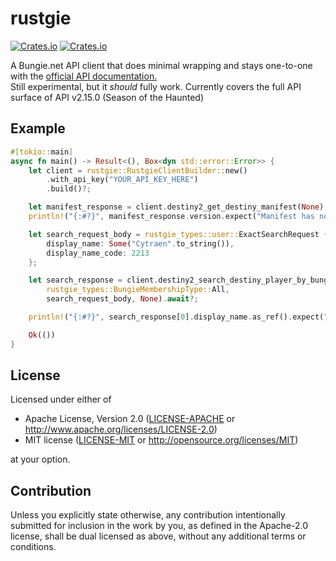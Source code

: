 # rustgie

[![Crates.io](https://img.shields.io/crates/v/rustgie?label=rustgie&style=flat-square)](https://crates.io/crates/rustgie)
[![Crates.io](https://img.shields.io/crates/v/rustgie_types?label=rustgie_types&style=flat-square)](https://crates.io/crates/rustgie_types)

A Bungie.net API client that does minimal wrapping and stays one-to-one with the [official API documentation.](https://bungie-net.github.io/multi/index.html)  
Still experimental, but it *should* fully work. Currently covers the full API surface of API v2.15.0 (Season of the Haunted)

## Example

```rust
#[tokio::main]
async fn main() -> Result<(), Box<dyn std::error::Error>> {
    let client = rustgie::RustgieClientBuilder::new()
        .with_api_key("YOUR_API_KEY_HERE")
        .build()?;

    let manifest_response = client.destiny2_get_destiny_manifest(None).await?;
    println!("{:#?}", manifest_response.version.expect("Manifest has no version"));

    let search_request_body = rustgie_types::user::ExactSearchRequest {
        display_name: Some("Cytraen".to_string()),
        display_name_code: 2213
    };

    let search_response = client.destiny2_search_destiny_player_by_bungie_name(
        rustgie_types::BungieMembershipType::All,
        search_request_body, None).await?;

    println!("{:#?}", search_response[0].display_name.as_ref().expect("No display name found"));

    Ok(())
}
```

## License

Licensed under either of

 * Apache License, Version 2.0
   ([LICENSE-APACHE](../LICENSE-APACHE) or http://www.apache.org/licenses/LICENSE-2.0)
 * MIT license
   ([LICENSE-MIT](../LICENSE-MIT) or http://opensource.org/licenses/MIT)

at your option.

## Contribution

Unless you explicitly state otherwise, any contribution intentionally submitted
for inclusion in the work by you, as defined in the Apache-2.0 license, shall be
dual licensed as above, without any additional terms or conditions.
